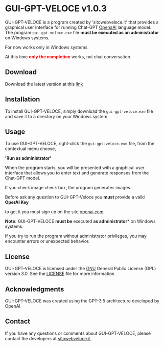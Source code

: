 # GUI-GPT-VELOCE v1.0.3

GUI-GPT-VELOCE is a program created by 'sitowebveloce.it' that provides a graphical user interface for running Chat-GPT [OpenaAI](https://openai.com/) language model. The program `gui-gpt-veloce.exe` file **must be executed as an administrator** on Windows systems.

For now works only in Windows systems.

At this time  **<span style='color:red'>only the completion</span>** works, not chat conversation.

## Download

Download the latest version at this [link](https://github.com/sitowebveloce/gui-gpt/releases)



## Installation

To install GUI-GPT-VELOCE, simply download the `gui-gpt-veloce.exe` file and save it to a directory on your Windows system.



## Usage

To use GUI-GPT-VELOCE, right-click the `gui-gpt-veloce.exe` file, from the contextual menu choose,



**'Run as administrator'** 



When the program starts, you will be presented with a graphical user interface that allows you to enter text and generate responses from the Chat-GPT model.

If you check image check box, the program generates images.



Before ask any question to GUI-GPT-Veloce you **must** provide a valid **OperAI Key** 

to get it you must sign up on the site [openai.com](https://openai.com/)

**Note:** GUI-GPT-VELOCE **must be** executed **as administrator*** on Windows systems. 

If you try to run the program without administrator privileges, you may encounter errors or unexpected behavior.

## License

GUI-GPT-VELOCE is licensed under the [GNU](https://www.gnu.org/licenses/gpl-3.0.en.html) General Public License (GPL) version 3.0. See the [LICENSE](https://www.gnu.org/licenses/gpl-3.0.en.html) file for more information.

## Acknowledgments

GUI-GPT-VELOCE was created using the GPT-3.5 architecture developed by OpenAI.

## Contact

If you have any questions or comments about GUI-GPT-VELOCE, please contact the developers at [sitowebveloce.it](mailto:sitowebveloce.it@gmail.com).